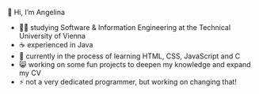 🍒 Hi, I’m Angelina
- 👩‍💻 studying Software & Information Engineering at the Technical University of Vienna
- ☕ experienced in Java
- 🌱 currently in the process of learning HTML, CSS, JavaScript and C
- 😸 working on some fun projects to deepen my knowledge and expand my CV 
- ⚡ not a very dedicated programmer, but working on changing that!

<!---
CherryCherryLady/CherryCherryLady is a ✨ special ✨ repository because its `README.md` (this file) appears on your GitHub profile.
You can click the Preview link to take a look at your changes.
--->
